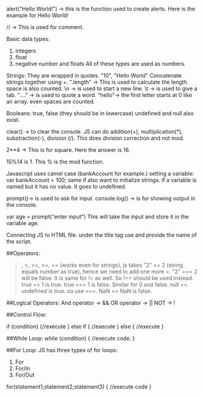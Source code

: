 alert("Hello World!") -> this is the function used to create alerts. Here is the example for Hello World!

// -> This is used for comment.

Basic data types:
1. integers
2. float
3. negative number and floats
All of these types are used as numbers.

Strings: They are wrapped in quotes. "10", "Hello World"
Concatenate strings together using +.
".length" -> This is used to calculate the length. space is also counted.
\n -> is used to start a new line.
\t -> is used to give a tab.
\"...." -> is used to quote a word.
"hello"-> the first letter starts at 0 like an array. even spaces are counted.

Booleans: true, false (they should be in lowercase)
undefined and null also exist.

clear() -> to clear the console.
JS can do addition(+), multiplication(*), substraction(-), division (/). This does division correction and not mod.

2**4 -> This is for square. Here the answer is 16.

15%14 is 1. This % is the mod function.

Javascript uses camel case (bankAccount for example.)
setting a variable:
var bankAccount = 100;
same if also want to initialize strings.
if a variable is named but it has no value. It goes to undefined.

prompt()-> is used to ask for input.
console.log() -> is for showing output in the console.

var age = prompt("enter input")
This will take the input and store it in the variable age.

Connecting JS to HTML file.
under the title tag use and provide the name of the script.
<script src = "myscript.js"></script>

##Operators:
>, <, >=, >=, == (works even for strings),
js takes "2" == 2 (string equals number as true), hence we need to add one more =. "2" === 2 will be false.
It is same for != as well. So !== should be used instead.
true == 1 is true.
true === 1 is false. Similar for 0 and false.
null == undefined is true. so use ===.
NaN == NaN is false.

##Logical Operators:
And operator -> &&
OR operator -> ||
NOT -> !

##Control Flow:

if (condition)
{//execute
}
else if {
//execute
}
else {
//execute
}

##While Loop:
while (condition)
{
//execute code.
}

##For Loop:
JS has three types of for loops:
1. For
2. For/In
3. For/Out

for(statement1;statement2;statement3)
{
//execute code
}
